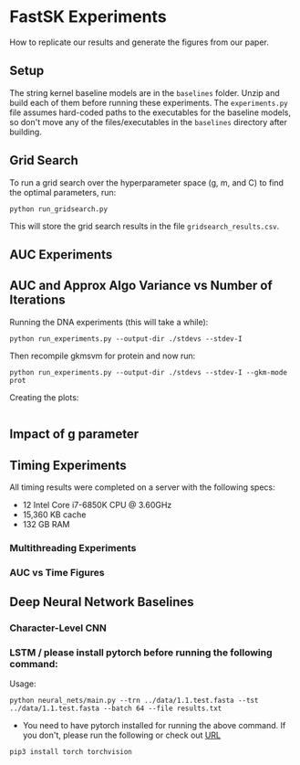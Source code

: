 # FastSK Experiments
How to replicate our results and generate the figures from our paper. 

## Setup
The string kernel baseline models are in the `baselines` folder. Unzip and build each of them before running these experiments. The `experiments.py` file assumes hard-coded paths to the executables for the baseline models, so don't move any of the files/executables in the `baselines` directory after building.

## Grid Search
To run a grid search over the hyperparameter space (g, m, and C) to find the optimal parameters, run:
```
python run_gridsearch.py
```
This will store the grid search results in the file `gridsearch_results.csv`.

## AUC Experiments

## AUC and Approx Algo Variance vs Number of Iterations
Running the DNA experiments (this will take a while):
```
python run_experiments.py --output-dir ./stdevs --stdev-I
```
Then recompile gkmsvm for protein and now run:
```
python run_experiments.py --output-dir ./stdevs --stdev-I --gkm-mode prot
```
Creating the plots:
```
```

## Impact of g parameter


## Timing Experiments
All timing results were completed on a server with the following specs:
-   12 Intel Core i7-6850K CPU @ 3.60GHz
-   15,360 KB cache
-   132 GB RAM

### Multithreading Experiments

### AUC vs Time Figures

## Deep Neural Network Baselines
### Character-Level CNN
### LSTM / please install pytorch before running the following command: 
Usage:
```
python neural_nets/main.py --trn ../data/1.1.test.fasta --tst ../data/1.1.test.fasta --batch 64 --file results.txt
```
+ You need to have pytorch installed for running the above command. If you don't, please run the following or check out [URL](https://pytorch.org/get-started/locally/)
```
pip3 install torch torchvision
```
